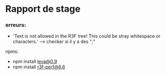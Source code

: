 # Rapport de stage



### erreurs: 

- 'Text is not allowed in the R3F tree! This could be stray whitespace or characters.' --> checker si il y a des ";"

npms: 
  - npm install leva@0.9
  - npm install r3f-perf@6.6
